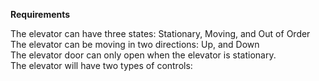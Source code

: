 <b>Requirements</b>

The elevator can have three states: Stationary, Moving, and Out of Order<br>
The elevator can be moving in two directions: Up, and Down<br>
The elevator door can only open when the elevator is stationary.<br>
The elevator will have two types of controls:<br>
